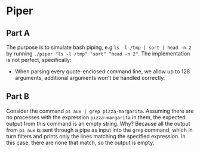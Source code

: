# Piper

## Part A

The purpose is to simulate bash piping, e.g `ls -l /tmp | sort | head -n 2` by running `./piper "ls -l /tmp" "sort" "head -n 2"`.
The implementation is not perfect, specifically:
- When parsing every quote-enclosed command line, we allow up to 128 arguments, additional arguments won't be handled correctly.

## Part B

Consider the command `ps aux | grep pizza-margarita`.
Assuming there are no processes with the expression `pizza-margarita` in them, the expected output from this command is an empty string.
Why? Because all the output from `ps aux` is sent through a pipe as input into the `grep` command, which in turn filters and prints
only the lines matching the specified expression. In this case, there are none that match, so the output is empty.
